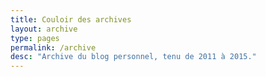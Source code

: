 ```yaml
---
title: Couloir des archives
layout: archive
type: pages
permalink: /archive
desc: "Archive du blog personnel, tenu de 2011 à 2015."
---
```

